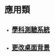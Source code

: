 # 應用類
* ## [學科測驗系統](https://github.com/xyz607xx/VB_Subject/tree/master/%E5%AD%B8%E7%A7%91%E6%B8%AC%E9%A9%97%E7%B3%BB%E7%B5%B1)
* ## [更改桌面背景](https://github.com/xyz607xx/VB_Subject/tree/master/%E6%9B%B4%E6%94%B9%E6%A1%8C%E9%9D%A2%E8%83%8C%E6%99%AF)